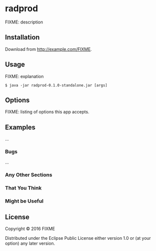 # radprod

FIXME: description

## Installation

Download from http://example.com/FIXME.

## Usage

FIXME: explanation

    $ java -jar radprod-0.1.0-standalone.jar [args]

## Options

FIXME: listing of options this app accepts.

## Examples

...

### Bugs

...

### Any Other Sections
### That You Think
### Might be Useful

## License

Copyright © 2016 FIXME

Distributed under the Eclipse Public License either version 1.0 or (at
your option) any later version.
